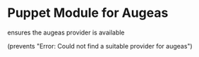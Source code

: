 # Puppet Module for Augeas

ensures the augeas provider is available

(prevents "Error: Could not find a suitable provider for augeas")
